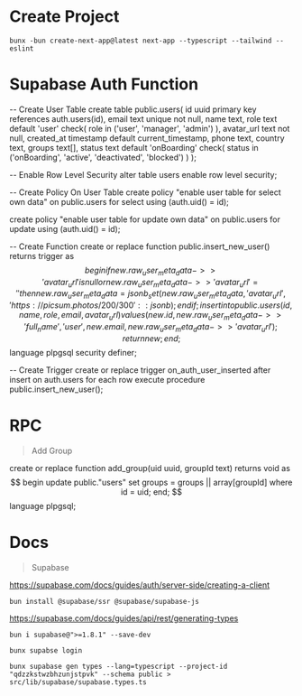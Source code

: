 # Create Project

`bunx -bun create-next-app@latest next-app --typescript --tailwind --eslint`

# Supabase Auth Function

-- Create User Table
create table public.users(
id uuid primary key references auth.users(id),
email text unique not null,
name text,
role text default 'user' check(
    role in ('user', 'manager', 'admin')
),
avatar_url text not null,
created_at timestamp default current_timestamp,
phone text,
country text,
groups text[],
status text default 'onBoarding' check(
  status in ('onBoarding', 'active', 'deactivated', 'blocked')
)
);

-- Enable Row Level Security
alter table users enable row level security;

-- Create Policy On User Table
create policy "enable user table for select own data" 
on public.users for
select using (auth.uid() = id);

create policy "enable user table for update own data" 
on public.users for
update using (auth.uid() = id);

-- Create Function
create or replace function public.insert_new_user()
returns trigger as 
$$
  begin
    if new.raw_user_meta_data->>'avatar_url' is null or 
    new.raw_user_meta_data->>'avatar_url' = '' then
      new.raw_user_meta_data = jsonb_set(
        new.raw_user_meta_data, 
        '{avatar_url}',
        'https://picsum.photos/200/300'::jsonb
      );
    end if;
    insert into public.users(
      id, 
      name,
      role, 
      email, 
      avatar_url
    ) 
    values (
      new.id, 
      new.raw_user_meta_data->>'full_name', 
      'user',
      new.email,
      new.raw_user_meta_data->>'avatar_url'
    );
    return new;
  end;
$$ language plpgsql security definer;

-- Create Trigger
create or replace trigger on_auth_user_inserted
after insert on auth.users
for each row
execute procedure public.insert_new_user();

# RPC

> Add Group

create or replace function add_group(uid uuid, groupId text)
returns void as $$
  begin 
    update public."users" 
    set groups = groups || array[groupId]
  where id = uid;
  end;
$$ language plpgsql;

# Docs

> Supabase

https://supabase.com/docs/guides/auth/server-side/creating-a-client

`bun install @supabase/ssr @supabase/supabase-js`

https://supabase.com/docs/guides/api/rest/generating-types

`bun i supabase@">=1.8.1" --save-dev`

`bunx supabse login`

`bunx supabase gen types --lang=typescript --project-id "qdzzkstwzbhzunjstpvk" --schema public > src/lib/supabase/supabase.types.ts`